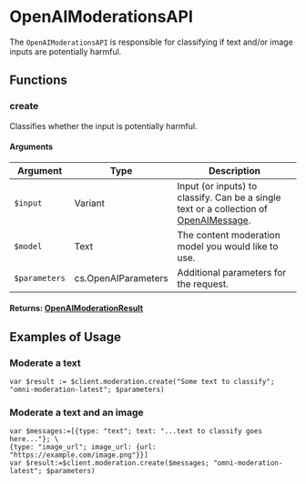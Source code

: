 # OpenAIModerationsAPI

The `OpenAIModerationsAPI` is responsible for classifying if text and/or image inputs are potentially harmful.
 
## Functions

### create

Classifies whether the input is potentially harmful. 

#### Arguments

| Argument   | Type                     | Description                                                   |
|------------|--------------------------|---------------------------------------------------------------|
| `$input`     | Variant                  | Input (or inputs) to classify. Can be a single text or a collection of [OpenAIMessage](OpenAIMessage). |
| `$model`     | Text                     | The content moderation model you would like to use.          |
| `$parameters` | cs.OpenAIParameters     | Additional parameters for the request.                       |

#### Returns: [OpenAIModerationResult](OpenAIModerationResult.md)

## Examples of Usage

### Moderate a text

```4d
var $result := $client.moderation.create("Some text to classify"; "omni-moderation-latest"; $parameters)
```

### Moderate a text and an image

```4d
var $messages:=[{type: "text"; text: "...text to classify goes here..."}; \
{type: "image_url"; image_url: {url: "https://example.com/image.png"}}]
var $result:=$client.moderation.create($messages; "omni-moderation-latest"; $parameters)
```